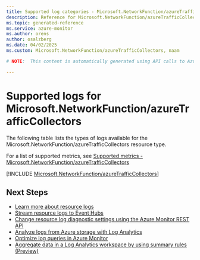 ```yaml
---
title: Supported log categories - Microsoft.NetworkFunction/azureTrafficCollectors
description: Reference for Microsoft.NetworkFunction/azureTrafficCollectors in Azure Monitor Logs.
ms.topic: generated-reference
ms.service: azure-monitor
ms.author: orens
author: osalzberg
ms.date: 04/02/2025
ms.custom: Microsoft.NetworkFunction/azureTrafficCollectors, naam

# NOTE:  This content is automatically generated using API calls to Azure. Any edits made on these files will be overwritten in the next run of the script. 

---
```





# Supported logs for Microsoft.NetworkFunction/azureTrafficCollectors  
The following table lists the types of logs available for the Microsoft.NetworkFunction/azureTrafficCollectors resource type.
  
  
  
For a list of supported metrics, see [Supported metrics - Microsoft.NetworkFunction/azureTrafficCollectors](../supported-metrics/microsoft-networkfunction-azuretrafficcollectors-metrics.md)  
  

  
[!INCLUDE [Microsoft.NetworkFunction/azureTrafficCollectors](~/reusable-content/ce-skilling/azure/includes/azure-monitor/reference/logs/microsoft-networkfunction-azuretrafficcollectors-logs-include.md)]  
  

## Next Steps

* [Learn more about resource logs](/azure/azure-monitor/essentials/platform-logs-overview)
* [Stream resource logs to Event Hubs](/azure/azure-monitor/essentials/resource-logs#send-to-azure-event-hubs)
* [Change resource log diagnostic settings using the Azure Monitor REST API](/rest/api/monitor/diagnosticsettings)
* [Analyze logs from Azure storage with Log Analytics](/azure/azure-monitor/essentials/resource-logs#send-to-log-analytics-workspace)
* [Optimize log queries in Azure Monitor](/azure/azure-monitor/logs/query-optimization)
* [Aggregate data in a Log Analytics workspace by using summary rules (Preview)](/azure/azure-monitor/logs/summary-rules)